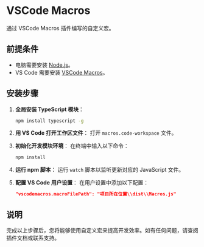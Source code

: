 # VSCode Macros

通过 VSCode Macros 插件编写的自定义宏。

## 前提条件

* 电脑需要安装 [Node.js](https://nodejs.org/zh-cn)。
* VS Code 需要安装 [VSCode Macros](https://marketplace.visualstudio.com/items?itemName=EXCEEDSYSTEM.vscode-macros)。

## 安装步骤

1. **全局安装 TypeScript 模块**：
   ```bash
   npm install typescript -g
   ```

2. **用 VS Code 打开工作区文件**：
   打开 `macros.code-workspace` 文件。

3. **初始化开发模块环境**：
   在终端中输入以下命令：
   ```bash
   npm install
   ```

4. **运行 npm 脚本**：
   运行 `watch` 脚本以监听更新对应的 JavaScript 文件。

5. **配置 VS Code 用户设置**：
   在用户设置中添加以下配置：
   ```json
   "vscodemacros.macroFilePath": "项目所在位置\\dist\\Macros.js"
   ```

## 说明

完成以上步骤后，您将能够使用自定义宏来提高开发效率。如有任何问题，请查阅插件文档或联系支持。

